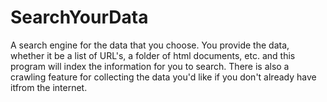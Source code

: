 # SearchYourData
A search engine for the data that you choose. You provide the data, whether it be a list of URL's, a folder of html documents, etc. and this program will index the information for you to search. There is also a crawling feature for collecting the data you'd like if you don't already have itfrom the internet.
